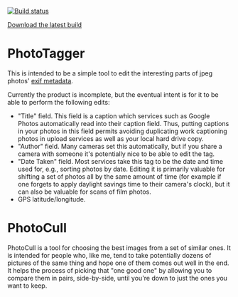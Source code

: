 
[![Build status](https://ci.appveyor.com/api/projects/status/3gk3h9f3dl584w3w?svg=true)](https://ci.appveyor.com/project/adam-azarchs/exif-tagger)

[Download the latest build](https://ci.appveyor.com/project/adam-azarchs/exif-tagger/build/artifacts)

# PhotoTagger

This is intended to be a simple tool to edit the interesting parts of jpeg
photos' [exif metadata](http://www.cipa.jp/std/documents/e/DC-008-2012_E.pdf).

Currently the product is incomplete, but the eventual intent is for it to
be able to perform the following edits:

* "Title" field.  This field is a caption which services such as Google Photos
automatically read into their caption field.  Thus, putting captions in your
photos in this field permits avoiding duplicating work captioning photos in
upload services as well as your local hard drive copy.
* "Author" field.  Many cameras set this automatically, but if you share a
camera with someone it's potentially nice to be able to edit the tag.
* "Date Taken" field.  Most services take this tag to be the date and time
used for, e.g., sorting photos by date.  Editing it is primarily valuable for
shifting a set of photos all by the same amount of time (for example if one
forgets to apply daylight savings time to their camera's clock), but it can
also be valuable for scans of film photos.
* GPS latitude/longitude.

# PhotoCull
PhotoCull is a tool for choosing the best images from a set of similar ones.
It is intended for people who, like me, tend to take potentially dozens of
pictures of the same thing and hope one of them comes out well in the end.
It helps the process of picking that "one good one" by allowing you to
compare them in pairs, side-by-side, until you're down to just the ones you
want to keep.
